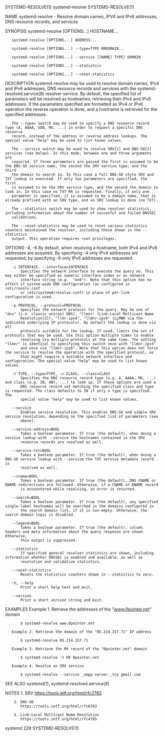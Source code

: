 SYSTEMD-RESOLVE(1)                                                systemd-resolve                                               SYSTEMD-RESOLVE(1)

NAME
       systemd-resolve - Resolve domain names, IPV4 and IPv6 addresses, DNS resource records, and services

SYNOPSIS
       systemd-resolve [OPTIONS...] HOSTNAME...

       systemd-resolve [OPTIONS...] ADDRESS...

       systemd-resolve [OPTIONS...] --type=TYPE RRDOMAIN...

       systemd-resolve [OPTIONS...] --service [[NAME] TYPE] DOMAIN

       systemd-resolve [OPTIONS...] --statistics

       systemd-resolve [OPTIONS...] --reset-statistics

DESCRIPTION
       systemd-resolve may be used to resolve domain names, IPv4 and IPv6 addresses, DNS resource records and services with the systemd-
       resolved.service(8) resolver service. By default, the specified list of parameters will be resolved as hostnames, retrieving their IPv4 and
       IPv6 addresses. If the parameters specified are formatted as IPv4 or IPv6 operation the reverse operation is done, and a hostname is
       retrieved for the specified addresses.

       The --type= switch may be used to specify a DNS resource record type (A, AAAA, SOA, MX, ...) in order to request a specific DNS resource
       record, instead of the address or reverse address lookups. The special value "help" may be used to list known values.

       The --service switch may be used to resolve SRV[1] and DNS-SD[2] services (see below). In this mode, between one and three arguments are
       required. If three parameters are passed the first is assumed to be the DNS-SD service name, the second the SRV service type, and the third
       the domain to search in. In this case a full DNS-SD style SRV and TXT lookup is executed. If only two parameters are specified, the first
       is assumed to be the SRV service type, and the second the domain to look in. In this case no TXT RR is requested. Finally, if only one
       parameter is specified, it is assumed to be a domain name, that is already prefixed with an SRV type, and an SRV lookup is done (no TXT).

       The --statistics switch may be used to show resolver statistics, including information about the number of succesful and failed DNSSEC
       validations.

       The --reset-statistics may be used to reset various statistics counters maintained the resolver, including those shown in the --statistics
       output. This operation requires root privileges.

OPTIONS
       -4, -6
           By default, when resolving a hostname, both IPv4 and IPv6 addresses are acquired. By specifying -4 only IPv4 addresses are requested,
           by specifying -6 only IPv6 addresses are requested.

       -i INTERFACE, --interface=INTERFACE
           Specifies the network interface to execute the query on. This may either be specified as numeric interface index or as network
           interface string (e.g.  "en0"). Note that this option has no effect if system-wide DNS configuration (as configured in /etc/resolv.conf
           or /etc/systemd/resolve.conf) in place of per-link configuration is used.

       -p PROTOCOL, --protocol=PROTOCOL
           Specifies the network protocol for the query. May be one of "dns" (i.e. classic unicast DNS), "llmnr" (Link-Local Multicast Name
           Resolution[3]), "llmr-ipv4", "llmnr-ipv6" (LLMNR via the indicated underlying IP protocols). By default the lookup is done via all
           protocols suitable for the lookup. If used, limits the set of protocols that may be used. Use this option multiple times to enable
           resolving via multiple protocols at the same time. The setting "llmnr" is identical to specifying this switch once with "llmnr-ipv4"
           and once via "llmnr-ipv6". Note that this option does not force the service to resolve the operation with the specified protocol, as
           that might require a suitable network interface and configuration. The special value "help" may be used to list known values.

       -t TYPE, --type=TYPE, -c CLASS, --class=CLASS
           Specifies the DNS resource record type (e.g. A, AAAA, MX, ...) and class (e.g. IN, ANY, ...) to look up. If these options are used a
           DNS resource record set matching the specified class and type is requested. The class defaults to IN if only a type is specified. The
           special value "help" may be used to list known values.

       --service
           Enables service resolution. This enables DNS-SD and simple SRV service resolution, depending on the specified list of parameters (see
           above).

       --service-address=BOOL
           Takes a boolean parameter. If true (the default), when doing a service lookup with --service the hostnames contained in the SRV
           resource records are resolved as well.

       --service-txt=BOOL
           Takes a boolean parameter. If true (the default), when doing a DNS-SD service lookup with --service the TXT service metadata record is
           resolved as well.

       --cname=BOOL
           Takes a boolean parameter. If true (the default), DNS CNAME or DNAME redirections are followed. Otherwise, if a CNAME or DNAME record
           is encountered while resolving, an error is returned.

       --search=BOOL
           Takes a boolean parameter. If true (the default), any specified single-label hostnames will be searched in the domains configured in
           the search domain list, if it is non-empty. Otherwise, the search domain logic is disabled.

       --legend=BOOL
           Takes a boolean parameter. If true (the default), column headers and meta information about the query response are shown. Otherwise,
           this output is suppressed.

       --statistics
           If specified general resolver statistics are shown, including information whether DNSSEC is enabled and available, as well as
           resolution and validation statistics.

       --reset-statistics
           Resets the statistics counters shown in --statistics to zero.

       -h, --help
           Print a short help text and exit.

       --version
           Print a short version string and exit.

EXAMPLES
       Example 1. Retrieve the addresses of the "www.0pointer.net" domain

           $ systemd-resolve www.0pointer.net

       Example 2. Retrieve the domain of the "85.214.157.71" IP address

           $ systemd-resolve 85.214.157.71

       Example 3. Retrieve the MX record of the "0pointer.net" domain

           $ systemd-resolve -t MX 0pointer.net

       Example 4. Resolve an SRV service

           $ systemd-resolve --service _xmpp-server._tcp gmail.com

SEE ALSO
       systemd(1), systemd-resolved.service(8)

NOTES
        1. SRV
           https://tools.ietf.org/html/rfc2782

        2. DNS-SD
           https://tools.ietf.org/html/rfc6763

        3. Link-Local Multicast Name Resolution
           https://tools.ietf.org/html/rfc4795

systemd 229                                                                                                                     SYSTEMD-RESOLVE(1)
